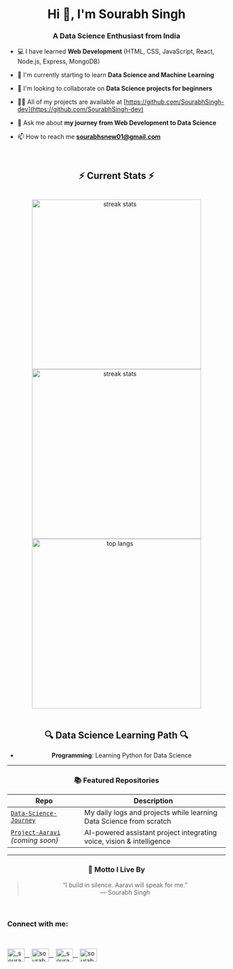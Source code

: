 <h1 align="center">Hi 👋, I'm Sourabh Singh</h1>
<h3 align="center">A Data Science Enthusiast from India</h3>

- 💻 I have learned **Web Development** (HTML, CSS, JavaScript, React, Node.js, Express, MongoDB)

- 🌱 I'm currently starting to learn **Data Science and Machine Learning**

- 👯 I'm looking to collaborate on **Data Science projects for beginners**

- 👨‍💻 All of my projects are available at [https://github.com/SourabhSingh-dev](https://github.com/SourabhSingh-dev)

- 💬 Ask me about **my journey from Web Development to Data Science**

- 📫 How to reach me **sourabhsnew01@gmail.com**


<div align="center"> 

<br/>
  <h2 align="center">⚡ Current Stats ⚡</h2>
<br>
<div align=center>
  <img width=390 src="https://streak-stats.demolab.com/?user=SourabhSingh-dev&count_private=true&theme=react&border_radius=10" alt="streak stats"/>
  <img align='center' width=390 src="https://github-readme-stats.vercel.app/api?username=SourabhSingh-dev&show_icons=true&theme=react&rank_icon=github&border_radius=10" alt="streak stats"/>
  <img width=390 align="center" src="https://github-readme-stats.vercel.app/api/top-langs/?username=SourabhSingh-dev&hide=HTML&langs_count=8&layout=compact&theme=react&border_radius=10&size_weight=0.5&count_weight=0.5&exclude_repo=github-readme-stats" alt="top langs" />
</div>

<br/>
<h2 align="center">🔍 Data Science Learning Path 🔍</h2>

- **Programming**: Learning Python for Data Science
---

### 📚 Featured Repositories

| Repo | Description |
|------|-------------|
| [`Data-Science-Journey`](https://github.com/SourabhSingh-dev/Data-Science-Journey) | My daily logs and projects while learning Data Science from scratch |
| [`Project-Aaravi`](https://github.com/SourabhSingh-dev/Project-Aaravi) *(coming soon)* | AI-powered assistant project integrating voice, vision & intelligence |

---


### 🧭 Motto I Live By

> “I build in silence. Aaravi will speak for me.”  
> — Sourabh Singh

<br/>
<h3 align="left">Connect with me:</h3>
<br/>
<p align="left">
<a href="https://twitter.com/_sourabh_singh1" target="blank"><img align="center" src="https://raw.githubusercontent.com/rahuldkjain/github-profile-readme-generator/master/src/images/icons/Social/twitter.svg" alt="_sourabh_singh1" height="30" width="40" />  &nbsp;&nbsp;</a>
<a href="https://linkedin.com/in/sourabhsingh1" target="blank"><img align="center" src="https://raw.githubusercontent.com/rahuldkjain/github-profile-readme-generator/master/src/images/icons/Social/linked-in-alt.svg" alt="sourabhsingh1" height="30" width="40" /> &nbsp;&nbsp;</a>
<a href="https://instagram.com/_sourabh_singh_18" target="blank"><img align="center" src="https://raw.githubusercontent.com/rahuldkjain/github-profile-readme-generator/master/src/images/icons/Social/instagram.svg" alt="_sourabh_singh_18" height="30" width="40" /> &nbsp;&nbsp;</a>
<a href="https://www.kaggle.com/sourabhsingh01" target="blank"><img align="center" src="https://raw.githubusercontent.com/rahuldkjain/github-profile-readme-generator/master/src/images/icons/Social/kaggle.svg" alt="sourabhsingh01" height="30" width="40" /></a>
</p>

<br/>



<br>
<br>
<br>
